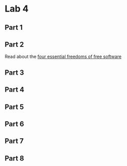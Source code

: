 # Lab 4

## Part 1

## Part 2 <br />
Read about the [four essential freedoms of free software](http://www.gnu.org/philosophy/free-sw.html) 


## Part 3

## Part 4

## Part 5

## Part 6

## Part 7

## Part 8
